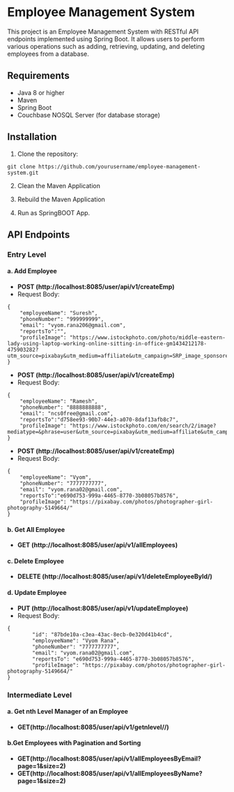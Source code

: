 # Employee Management System

This project is an Employee Management System with RESTful API endpoints implemented using Spring Boot. It allows users to perform various operations such as adding, retrieving, updating, and deleting employees from a database.

## Requirements

- Java 8 or higher
- Maven
- Spring Boot
- Couchbase NOSQL Server (for database storage)

## Installation

1. Clone the repository:

```
git clone https://github.com/yourusername/employee-management-system.git
```

2. Clean the Maven Application

3. Rebuild the Maven Application

4. Run as SpringBOOT App.


   
## API Endpoints

### Entry Level

#### a. Add Employee

- **POST (http://localhost:8085/user/api/v1/createEmp)**
- Request Body:

```
{
    "employeeName": "Suresh",
    "phoneNumber": "999999999",
    "email": "vyom.rana206@gmail.com",
    "reportsTo":"",
    "profileImage": "https://www.istockphoto.com/photo/middle-eastern-lady-using-laptop-working-online-sitting-in-office-gm1434212178-475903282?utm_source=pixabay&utm_medium=affiliate&utm_campaign=SRP_image_sponsored&utm_content=https%3A%2F%2Fpixabay.com%2Fimages%2Fsearch%2Fuser%2F&utm_term=user"
}
```


- **POST (http://localhost:8085/user/api/v1/createEmp)**
- Request Body:

```
{
    "employeeName": "Ramesh",
    "phoneNumber": "8888888888",
    "email": "ncs0free@gmail.com",
    "reportsTo":"d758ee93-90b7-44e3-a070-8daf13afb8c7",
    "profileImage": "https://www.istockphoto.com/en/search/2/image?mediatype=&phrase=user&utm_source=pixabay&utm_medium=affiliate&utm_campaign=SRP_image_sponsored&utm_content=https%3A%2F%2Fpixabay.com%2Fimages%2Fsearch%2Fuser%2F&utm_term=user"
}

```


- **POST (http://localhost:8085/user/api/v1/createEmp)**
- Request Body:

```
{
    "employeeName": "Vyom",
    "phoneNumber": "7777777777",
    "email": "vyom.rana02@gmail.com",
    "reportsTo":"e690d753-999a-4465-8770-3b08057b8576",
    "profileImage": "https://pixabay.com/photos/photographer-girl-photography-5149664/"
}
```

#### b. Get All Employee
- **GET (http://localhost:8085/user/api/v1/allEmployees)**


#### c. Delete Employee
- **DELETE (http://localhost:8085/user/api/v1/deleteEmployeeById/<Emp-id>)**

#### d. Update Employee
- **PUT (http://localhost:8085/user/api/v1/updateEmployee)**
- Request Body:
```
{
        "id": "87bde10a-c3ea-43ac-8ecb-0e320d41b4cd",
        "employeeName": "Vyom Rana",
        "phoneNumber": "7777777777",
        "email": "vyom.rana02@gmail.com",
        "reportsTo": "e690d753-999a-4465-8770-3b08057b8576",
        "profileImage": "https://pixabay.com/photos/photographer-girl-photography-5149664/"
}
```
  
### Intermediate Level

#### a. Get nth Level Manager of an Employee
- **GET(http://localhost:8085/user/api/v1/getnlevel/<Emp-id>/<level>)**


#### b.Get Employees with Pagination and Sorting
- **GET(http://localhost:8085/user/api/v1/allEmployeesByEmail?page=1&size=2)**
- **GET(http://localhost:8085/user/api/v1/allEmployeesByName?page=1&size=2)**
